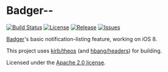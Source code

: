# Badger--

[![Build Status](https://travis-ci.org/Aehmlo/Badger-Lite.svg)](https://travis-ci.org/Aehmlo/Badger-Lite) [![License](https://img.shields.io/github/license/Aehmlo/Badger-Lite.svg)](https://github.com/Aehmlo/Badger-Lite/tree/master/LICENSE) [![Release](https://img.shields.io/github/release/Aehmlo/Badger-Lite.svg)](https://github.com/Aehmlo/Badger-Lite/releases/latest) [![Issues](https://img.shields.io/github/issues/Aehmlo/Badger-Lite.svg)](https://github.com/Aehmlo/Badger-Lite/issues)

[Badger](https://cydia.saurik.com/package/com.bflatstudios.badger7/)'s basic notification-listing feature, working on iOS 8.

This project uses [kirb/theos](https://github.com/kirb/theos) (and [hbang/headers](https://github.com/hbang/headers)) for building.

Licensed under the [Apache 2.0 license](https://github.com/aehmlo/badger-lite/tree/master/LICENSE).